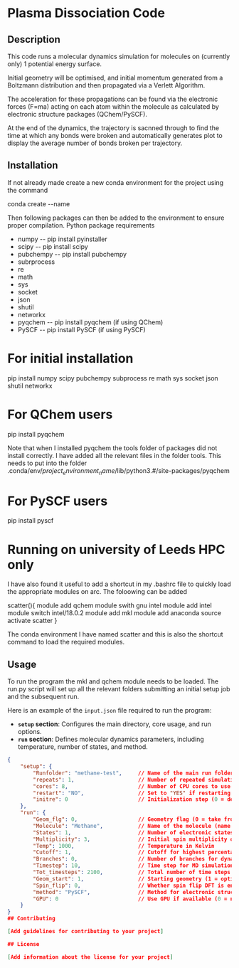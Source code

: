# Plasma Dissociation Code

## Description

This code runs a molecular dynamics simulation for molecules on (currently only) 1 potential energy surface. 

Initial geometry will be optimised, and initial momentum generated from a Boltzmann distribution and then propagated via a Verlett Algorithm. 

The acceleration for these propagations can be found via the electronic forces (F=ma) acting on each atom within the molecule as calculated by electronic structure packages (QChem/PySCF).

At the end of the dynamics, the trajectory is sacnned through to find the time at which any bonds were broken and automatically generates plot to display the average number of bonds broken per trajectory. 


## Installation
If not already made create a new conda environment for the project using the command 

conda create --name <project environement name>

Then following packages can then be added to the environment to ensure proper compilation.
Python package requirements
- numpy -- pip install pyinstaller
- scipy -- pip install scipy
- pubchempy -- pip install pubchempy
- subrprocess
- re 
- math
- sys
- socket
- json
- shutil
- networkx
- pyqchem -- pip install pyqchem (if using QChem)
- PySCF -- pip install PySCF (if using PySCF)

# For initial installation
pip install numpy scipy pubchempy subprocess re math sys socket json shutil networkx
# For QChem users
pip install pyqchem

Note that when I installed pyqchem the tools folder of packages did not install correctly. I have added all the relevant files in the folder tools. This needs to put into the folder .conda/env/$project_environment_name$/lib/python3.#/site-packages/pyqchem

# For PySCF users
pip install pyscf




# Running on university of Leeds HPC only 
I have also found it useful to add a shortcut in my .bashrc file to quickly load the appropriate modules on arc. The foloowing can be added 

scatter(){
	module add qchem
	module swith gnu intel
	module add intel 
	module switch intel/18.0.2
	module add mkl
	module add anaconda
	source activate scatter
}

The conda environment I have named scatter and this is also the shortcut command to load the required modules. 

## Usage
To run the program the mkl and qchem module needs to be loaded. The run.py script will set up all the relevant folders submitting an initial setup job and the subsequent run.


Here is an example of the `input.json` file required to run the program:

- **`setup` section**: Configures the main directory, core usage, and run options.
- **`run` section**: Defines molecular dynamics parameters, including temperature, number of states, and method.

```json
{
    "setup": {
        "Runfolder": "methane-test",     // Name of the main run folder
        "repeats": 1,                    // Number of repeated simulations
        "cores": 8,                      // Number of CPU cores to use
        "restart": "NO",                 // Set to "YES" if restarting a run
        "initre": 0                      // Initialization step (0 = default start)
    },
    "run": {
        "Geom_flg": 0,                   // Geometry flag (0 = take from folder, 1 = create new (setup job))
        "Molecule": "Methane",           // Name of the molecule (name of folder, or molecule ID for making new geometries)
        "States": 1,                     // Number of electronic states to simulate
        "Multiplicity": 3,               // Initial spin multiplicity of the molecule
        "Temp": 1000,                    // Temperature in Kelvin
        "Cutoff": 1,                     // Cutoff for highest percentage of energies taken as 
        "Branches": 0,                   // Number of branches for dynamics (0 = none)
        "Timestep": 10,                  // Time step for MD simulation (in a.t.u)
        "Tot_timesteps": 2100,           // Total number of time steps (2100 a.t.u = 500 fs)
        "Geom_start": 1,                 // Starting geometry (1 = optimized)
        "Spin_flip": 0,                  // Whether spin flip DFT is enabled (0 = off)
        "method": "PySCF",               // Method for electronic structure calculation (PySCF or QChem)
        "GPU": 0                         // Use GPU if available (0 = no, 1 = yes)
    }
}
## Contributing

[Add guidelines for contributing to your project]

## License

[Add information about the license for your project]
